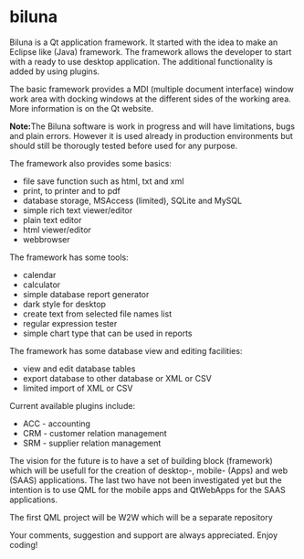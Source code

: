 biluna
==========

<p>Biluna is a Qt application framework. It started with the idea to make an Eclipse like (Java) framework. The framework allows the developer to start with a ready to use desktop application. The additional functionality is added by using plugins.</p>
<p>The basic framework provides a MDI (multiple document interface) window work area with docking windows at the different sides of the working area. More information is on the Qt website.</p>
<p><strong>Note:</strong>The Biluna software is work in progress and will have limitations, bugs and plain errors. However it is used already in production environments but should still be thorougly tested before used for any purpose.</p>
<p>The framework also provides some basics:</p> 
<ul>
<li>file save function such as html, txt and xml</li>
<li>print, to printer and to pdf</li>
<li>database storage, MSAccess (limited), SQLite and MySQL</li>
<li>simple rich text viewer/editor</li>
<li>plain text editor</li>
<li>html viewer/editor</li>
<li>webbrowser</li>
</ul>
<p>The framework has some tools:</p> 
<ul>
<li>calendar</li>
<li>calculator</li>
<li>simple database report generator</li>
<li>dark style for desktop</li>
<li>create text from selected file names list</li>
<li>regular expression tester</li>
<li>simple chart type that can be used in reports</li>
</ul>
<p>The framework has some database view and editing facilities:</p> 
<ul>
<li>view and edit database tables</li>
<li>export database to other database or XML or CSV</li>
<li>limited import of XML or CSV</li>
</ul>
<p>Current available plugins include:</p>
<ul>
<li>ACC - accounting</li>
<li>CRM - customer relation management</li>
<li>SRM - supplier relation management</li>
</ul>
<p>The vision for the future is to have a set of building block (framework) which will be usefull for the creation of desktop-, mobile- (Apps) and web (SAAS) applications. The last two have not been investigated yet but the intention is to use QML for the mobile apps and QtWebApps for the SAAS applications.</p>
<p>The first QML project will be W2W which will be a separate repository</p>
<p>Your comments, suggestion and support are always appreciated. Enjoy coding!</p>
